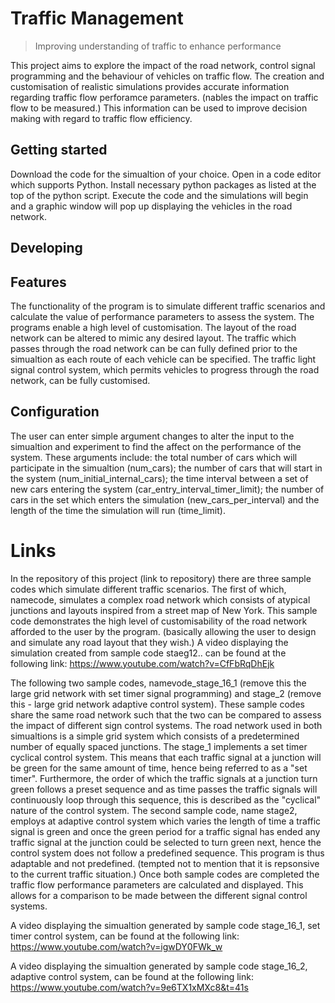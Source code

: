 # Traffic Management
> Improving understanding of traffic to enhance performance

This project aims to explore the impact of the road network, control signal programming and the behaviour of vehicles on traffic flow.  The creation and customisation of realistic simulations provides accurate information regarding traffic flow perforamce parameters. (nables the impact on traffic flow to be measured.) This information can be used to improve decision making with regard to traffic flow efficiency.

## Getting started

Download the code for the simualtion of your choice. 
Open in a code editor which supports Python.
Install necessary python packages as listed at the top of the python script.
Execute the code and the simulations will begin and a graphic window will pop up displaying the vehicles in the road network.

## Developing

## Features

The functionality of the program is to simulate different traffic scenarios and calculate the value of performance parameters to assess the system. The programs enable a high level of customisation. The layout of the road network can be altered to mimic any desired layout. The traffic which passes through the road network can be can fully defined prior to the simualtion as each route of each vehicle can be specified. The traffic light signal control system, which permits vehicles to progress through the road network, can be fully customised.

## Configuration
The user can enter simple argument changes to alter the input to the simualtion and experiment to find the affect on the performance of the system. These arguments include: the total number of cars which will participate in the simualtion (num_cars); the number of cars that will start in the system (num_initial_internal_cars); the time interval between a set of new cars entering the system (car_entry_interval_timer_limit); the number of cars in the set which enters the simulation (new_cars_per_interval) and the length of the time the simulation will run (time_limit).

# Links

In the repository of this project (link to repository) there are three sample codes which simulate different traffic scenarios. The first of which, namecode, simulates a complex road network which consists of atypical junctions and layouts inspired from a street map of New York. This sample code demonstrates the high level of customisability of the road network afforded to the user by the program. (basically allowing the user to design and simulate any road layout that they wish.)
A video displaying the simulation created from sample code staeg12.. can be found at the following link: https://www.youtube.com/watch?v=CfFbRqDhEjk

The following two sample codes, namevode_stage_16_1 (remove this the large grid network with set timer signal programming) and stage_2 (remove this - large grid network adaptive control system). These sample codes share the same road network such that the two can be compared to assess the impact of different sign control systems. The road network used in both simualtions is a simple grid system which consists of a predetermined number of equally spaced junctions. The stage_1 implements a set timer cyclical control system. This means that each traffic signal at a junction will be green for the same amount of time, hence being referred to as a "set timer". Furthermore, the order of which the traffic signals at a junction turn green follows a preset sequence and as time passes the traffic signals will continuously loop through this sequence, this is described as the "cyclical" nature of the control system. The second sample code, name stage2, employs at adaptive control system which varies the length of time a traffic signal is green and once the green period for a traffic signal has ended any traffic signal at the junction could be selected to turn green next, hence the control system does not follow a predefined sequence. This program is thus adaptable and not predefined. (tempted not to mention that it is repsonsive to the current traffic situation.) Once both sample codes are completed the traffic flow performance parameters are calculated and displayed. This allows for a comparison to be made between the different signal control systems.

A video displaying the simualtion generated by sample code stage_16_1, set timer control system, can be found at the following link: https://www.youtube.com/watch?v=igwDY0FWk_w

A video displaying the simualtion generated by sample code stage_16_2, adaptive control system, can be found at the following link: https://www.youtube.com/watch?v=9e6TX1xMXc8&t=41s


